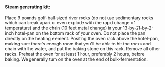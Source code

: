#### Steam generating kit: 
Place 9 pounds golf-ball-sized river rocks (do not use sedimentary rocks which can break apart or even explode with the rapid change of temperature) and the chain (10 feet metal change) in your 13-by-21-by-2-inch hotel-pan on the bottom rack of your oven. Do not place the pan directly on the heating element. Positing the oven rack above the hotel-pan, making sure there's enough room that you'll be able to hit the rocks and chain with the water, and put the baking stone on this rack. Remove all other racks. Preheat the oven for at least 1 hour, preferably 2 hours, before baking. We generally turn on the oven at the end of bulk-fermentation. 
